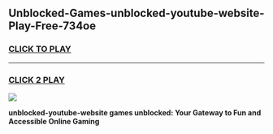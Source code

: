 
## Unblocked-Games-unblocked-youtube-website-Play-Free-734oe
<h3>
<a href="https://premium76.site?title=unblocked-youtube-website&ref=09A">CLICK TO PLAY</a></h3>
<hr>

<h3>
<a href="https://premium76.site?title=unblocked-youtube-website&ref=09A">CLICK 2 PLAY</a>
  
</h3>

<a href="https://premium76.site?title=unblocked-youtube-website&ref=09A"><img src="https://clearcache.store/games.png"></a>


**unblocked-youtube-website games unblocked: Your Gateway to Fun and Accessible Online Gaming**
